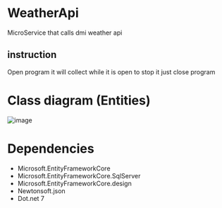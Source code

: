 # WeatherApi
MicroService that calls dmi weather api

## instruction
Open program
it will collect while it is open
to stop it just close program

# Class diagram (Entities)
![image](https://github.com/failbreak/WeatherApi/assets/69219123/dba96bc2-34f6-4cc8-9842-8dd03418ed68)

# Dependencies
* Microsoft.EntityFrameworkCore
* Microsoft.EntityFrameworkCore.SqlServer
* Microsoft.EntityFrameworkCore.design
* Newtonsoft.json
* Dot.net 7

